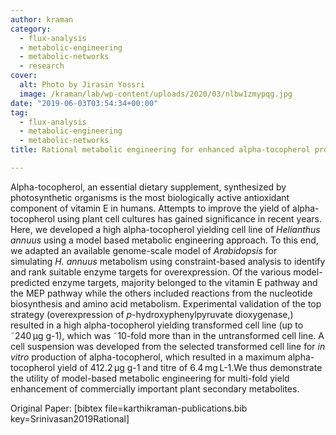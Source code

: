 ```yaml
---
author: kraman
category:
  - flux-analysis
  - metabolic-engineering
  - metabolic-networks
  - research
cover:
  alt: Photo by Jirasin Yossri
  image: /kraman/lab/wp-content/uploads/2020/03/nlbw1zmypqg.jpg
date: "2019-06-03T03:54:34+00:00"
tag:
  - flux-analysis
  - metabolic-engineering
  - metabolic-networks
title: Rational metabolic engineering for enhanced alpha-tocopherol production in Helianthus annuus cell culture

---
```

Alpha-tocopherol, an essential dietary supplement, synthesized by photosynthetic organisms is the most biologically active antioxidant component of vitamin E in humans. Attempts to improve the yield of alpha-tocopherol using plant cell cultures has gained significance in recent years. Here, we developed a high alpha-tocopherol yielding cell line of _Helianthus annuus_ using a model based metabolic engineering approach. To this end, we adapted an available genome-scale model of _Arabidopsis_ for simulating _H. annuus_ metabolism using constraint-based analysis to identify and rank suitable enzyme targets for overexpression. Of the various model-predicted enzyme targets, majority belonged to the vitamin E pathway and the MEP pathway while the others included reactions from the nucleotide biosynthesis and amino acid metabolism. Experimental validation of the top strategy (overexpression of _p_-hydroxyphenylpyruvate dioxygenase,) resulted in a high alpha-tocopherol yielding transformed cell line (up to ˜240 µg g-1), which was ˜10-fold more than in the untransformed cell line. A cell suspension was developed from the selected transformed cell line for _in vitro_ production of alpha-tocopherol, which resulted in a maximum alpha-tocopherol yield of 412.2 µg g-1 and titre of 6.4 mg L-1.We thus demonstrate the utility of model-based metabolic engineering for multi-fold yield enhancement of commercially important plant secondary metabolites.

Original Paper: \[bibtex file=karthikraman-publications.bib key=Srinivasan2019Rational\]

